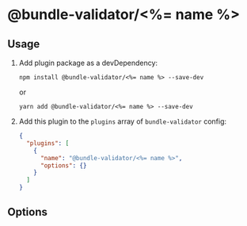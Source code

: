 # @bundle-validator/<%= name %>

## Usage

1. Add plugin package as a devDependency:
   ```shell
   npm install @bundle-validator/<%= name %> --save-dev
   ```
   or
   ```shell
   yarn add @bundle-validator/<%= name %> --save-dev
   ```
2. Add this plugin to the `plugins` array of `bundle-validator` config:

   ```json
   {
     "plugins": [
       {
         "name": "@bundle-validator/<%= name %>",
         "options": {}
       }
     ]
   }
   ```

## Options
